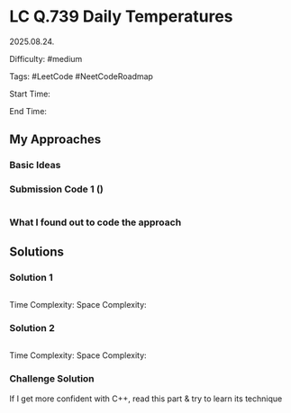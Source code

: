 # LC Q.739 Daily Temperatures

2025.08.24.

Difficulty: #medium

Tags: #LeetCode #NeetCodeRoadmap

Start Time:

End Time:

## My Approaches

### Basic Ideas


### Submission Code 1 ()
~~~cpp

~~~

### What I found out to code the approach


## Solutions

### Solution 1
~~~cpp

~~~

Time Complexity: 
Space Complexity: 

### Solution 2
~~~cpp

~~~

Time Complexity: 
Space Complexity: 

### Challenge Solution
If I get more confident with C++, read this part & try to learn its technique
~~~cpp

~~~
